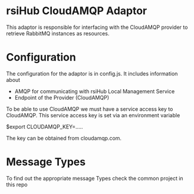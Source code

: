 # rsiHub CloudAMQP Adaptor

This adaptor is  responsible for interfacing with the CloudAMQP provider to retrieve RabbitMQ instances as resources.   

# Configuration


The configuration for the adaptor is in  config.js. It includes information about
- AMQP for communicating with rsiHub Local Management Service
- Endpoint of the Provider (CloudAMQP)

To be able to use CloudAMQP we must have a service access key to CloudAMQP. This service access key is set via an environment variable

$export CLOUDAMQP_KEY=.....

The key can be obtained from cloudamqp.com.

# Message Types

To find out the appropriate message Types check the common project in this repo
